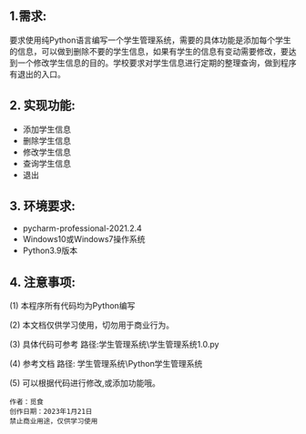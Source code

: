 ## 1.需求:

要求使用纯Python语言编写一个学生管理系统，需要的具体功能是添加每个学生的信息，可以做到删除不要的学生信息，如果有学生的信息有变动需要修改，要达到一个修改学生信息的目的。学校要求对学生信息进行定期的整理查询，做到程序有退出的入口。



## 2.  实现功能:

-  添加学生信息
- 删除学生信息
- 修改学生信息
- 查询学生信息
- 退出



## 3.  环境要求:

- pycharm-professional-2021.2.4
- Windows10或Windows7操作系统
- Python3.9版本



## 4.  注意事项:

(1)  本程序所有代码均为Python编写

(2)  本文档仅供学习使用，切勿用于商业行为。

(3)  具体代码可参考  路径:学生管理系统\学生管理系统1.0.py

(4)  参考文档 路径: 学生管理系统\Python学生管理系统

(5)  可以根据代码进行修改,或添加功能哦。



```
作者：觅食
创作日期：2023年1月21日
禁止商业用途，仅供学习使用
```

